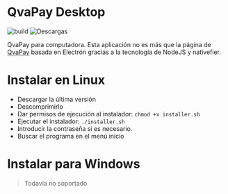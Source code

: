# QvaPay Desktop
![build](https://github.com/LimbatusDev/qvapay-desktop/workflows/Build/badge.svg)
![Descargas](https://img.shields.io/github/downloads/LimbatusDev/qvapay-desktop/total?label=Descargas&style=flat-square)


QvaPay para computadora. Esta aplicación no es más que la página de [QvaPay](https://qvapay.com/register/ragnarok)
basada en Electrón gracias a la tecnología de NodeJS y nativefier.


# Instalar en Linux
- Descargar la última versión
- Descomprimirlo
- Dar permisos de ejecución al instalador: `chmod +x installer.sh`
- Ejecutar el instalador: `./installer.sh`
- Introducir la contraseña si es necesario.
- Buscar el programa en el menú inicio

# Instalar para Windows
> Todavía no soportado
